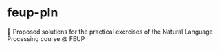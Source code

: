 # feup-pln
🧸 Proposed solutions for the practical exercises of the Natural Language Processing course @ FEUP
